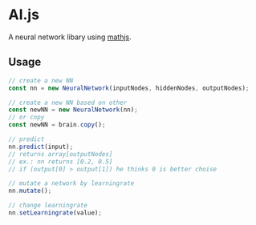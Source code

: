 # AI.js

A neural network libary using [mathjs](https://github.com/josdejong/mathjs).

## Usage

```javascript
// create a new NN
const nn = new NeuralNetwork(inputNodes, hiddenNodes, outputNodes);

// create a new NN based on other
const newNN = new NeuralNetwork(nn);
// or copy
const newNN = brain.copy();

// predict
nn.predict(input);
// returns array[outputNodes]
// ex.: nn returns [0.2, 0.5]
// if (output[0] > output[1]) he thinks 0 is better choise

// mutate a network by learningrate
nn.mutate();

// change learningrate
nn.setLearningrate(value);
```

